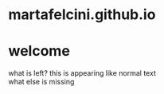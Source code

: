 # martafelcini.github.io
# welcome
what is left? this is appearing like normal text    
what else is missing

